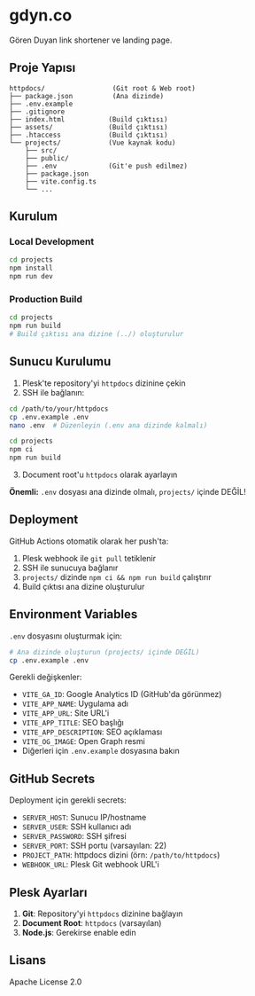 # gdyn.co

Gören Duyan link shortener ve landing page.

## Proje Yapısı

```
httpdocs/                 (Git root & Web root)
├── package.json          (Ana dizinde)
├── .env.example
├── .gitignore
├── index.html           (Build çıktısı)
├── assets/              (Build çıktısı)
├── .htaccess            (Build çıktısı)
└── projects/            (Vue kaynak kodu)
    ├── src/
    ├── public/
    ├── .env             (Git'e push edilmez)
    ├── package.json
    ├── vite.config.ts
    └── ...
```

## Kurulum

### Local Development

```bash
cd projects
npm install
npm run dev
```

### Production Build

```bash
cd projects
npm run build
# Build çıktısı ana dizine (../) oluşturulur
```

## Sunucu Kurulumu

1. Plesk'te repository'yi `httpdocs` dizinine çekin
2. SSH ile bağlanın:

```bash
cd /path/to/your/httpdocs
cp .env.example .env
nano .env  # Düzenleyin (.env ana dizinde kalmalı)

cd projects
npm ci
npm run build
```

3. Document root'u `httpdocs` olarak ayarlayın

**Önemli:** `.env` dosyası ana dizinde olmalı, `projects/` içinde DEĞİL!

## Deployment

GitHub Actions otomatik olarak her push'ta:
1. Plesk webhook ile `git pull` tetiklenir
2. SSH ile sunucuya bağlanır
3. `projects/` dizinde `npm ci && npm run build` çalıştırır
4. Build çıktısı ana dizine oluşturulur

## Environment Variables

`.env` dosyasını oluşturmak için:

```bash
# Ana dizinde oluşturun (projects/ içinde DEĞİL)
cp .env.example .env
```

Gerekli değişkenler:
- `VITE_GA_ID`: Google Analytics ID (GitHub'da görünmez)
- `VITE_APP_NAME`: Uygulama adı
- `VITE_APP_URL`: Site URL'i
- `VITE_APP_TITLE`: SEO başlığı
- `VITE_APP_DESCRIPTION`: SEO açıklaması
- `VITE_OG_IMAGE`: Open Graph resmi
- Diğerleri için `.env.example` dosyasına bakın

## GitHub Secrets

Deployment için gerekli secrets:
- `SERVER_HOST`: Sunucu IP/hostname
- `SERVER_USER`: SSH kullanıcı adı
- `SERVER_PASSWORD`: SSH şifresi
- `SERVER_PORT`: SSH portu (varsayılan: 22)
- `PROJECT_PATH`: httpdocs dizini (örn: `/path/to/httpdocs`)
- `WEBHOOK_URL`: Plesk Git webhook URL'i

## Plesk Ayarları

1. **Git**: Repository'yi `httpdocs` dizinine bağlayın
2. **Document Root**: `httpdocs` (varsayılan)
3. **Node.js**: Gerekirse enable edin

## Lisans

Apache License 2.0
